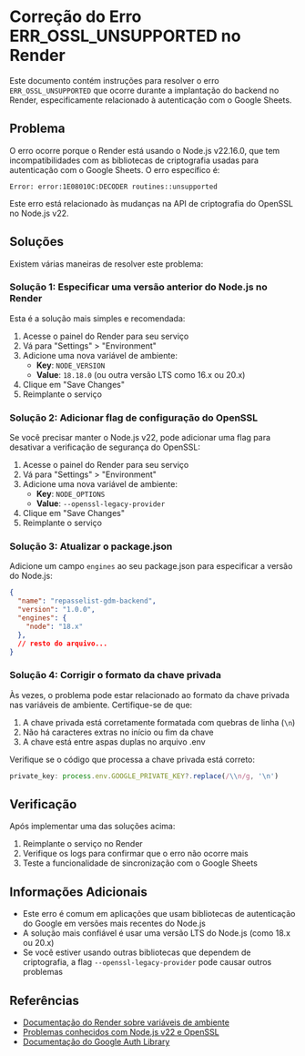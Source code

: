 # Correção do Erro ERR_OSSL_UNSUPPORTED no Render

Este documento contém instruções para resolver o erro `ERR_OSSL_UNSUPPORTED` que ocorre durante a implantação do backend no Render, especificamente relacionado à autenticação com o Google Sheets.

## Problema

O erro ocorre porque o Render está usando o Node.js v22.16.0, que tem incompatibilidades com as bibliotecas de criptografia usadas para autenticação com o Google Sheets. O erro específico é:

```
Error: error:1E08010C:DECODER routines::unsupported
```

Este erro está relacionado às mudanças na API de criptografia do OpenSSL no Node.js v22.

## Soluções

Existem várias maneiras de resolver este problema:

### Solução 1: Especificar uma versão anterior do Node.js no Render

Esta é a solução mais simples e recomendada:

1. Acesse o painel do Render para seu serviço
2. Vá para "Settings" > "Environment"
3. Adicione uma nova variável de ambiente:
   - **Key**: `NODE_VERSION`
   - **Value**: `18.18.0` (ou outra versão LTS como 16.x ou 20.x)
4. Clique em "Save Changes"
5. Reimplante o serviço

### Solução 2: Adicionar flag de configuração do OpenSSL

Se você precisar manter o Node.js v22, pode adicionar uma flag para desativar a verificação de segurança do OpenSSL:

1. Acesse o painel do Render para seu serviço
2. Vá para "Settings" > "Environment"
3. Adicione uma nova variável de ambiente:
   - **Key**: `NODE_OPTIONS`
   - **Value**: `--openssl-legacy-provider`
4. Clique em "Save Changes"
5. Reimplante o serviço

### Solução 3: Atualizar o package.json

Adicione um campo `engines` ao seu package.json para especificar a versão do Node.js:

```json
{
  "name": "repasselist-gdm-backend",
  "version": "1.0.0",
  "engines": {
    "node": "18.x"
  },
  // resto do arquivo...
}
```

### Solução 4: Corrigir o formato da chave privada

Às vezes, o problema pode estar relacionado ao formato da chave privada nas variáveis de ambiente. Certifique-se de que:

1. A chave privada está corretamente formatada com quebras de linha (`\n`)
2. Não há caracteres extras no início ou fim da chave
3. A chave está entre aspas duplas no arquivo .env

Verifique se o código que processa a chave privada está correto:

```javascript
private_key: process.env.GOOGLE_PRIVATE_KEY?.replace(/\\n/g, '\n')
```

## Verificação

Após implementar uma das soluções acima:

1. Reimplante o serviço no Render
2. Verifique os logs para confirmar que o erro não ocorre mais
3. Teste a funcionalidade de sincronização com o Google Sheets

## Informações Adicionais

- Este erro é comum em aplicações que usam bibliotecas de autenticação do Google em versões mais recentes do Node.js
- A solução mais confiável é usar uma versão LTS do Node.js (como 18.x ou 20.x)
- Se você estiver usando outras bibliotecas que dependem de criptografia, a flag `--openssl-legacy-provider` pode causar outros problemas

## Referências

- [Documentação do Render sobre variáveis de ambiente](https://render.com/docs/environment-variables)
- [Problemas conhecidos com Node.js v22 e OpenSSL](https://github.com/nodejs/node/issues/45475)
- [Documentação do Google Auth Library](https://github.com/googleapis/google-auth-library-nodejs)